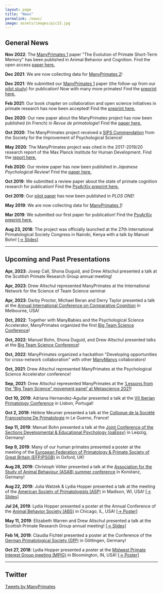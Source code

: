 ```yaml
---
layout: page
title: "News"
permalink: /news/
image: assets/images/pic15.jpg
---
```


## General News


**Nov 2022**: The [ManyPrimates 1](/mp1) paper "The Evolution of Primate Short-Term Memory" has been published in Animal Behavior and Cognition. Find the open access [paper here.](https://www.animalbehaviorandcognition.org/article.php?id=1334)

**Dec 2021**: We are now collecting data for [ManyPrimates 2](/mp2)!

**Dec 2021**: We submitted our [ManyPrimates 1](/mp1) paper (the follow-up from our [pilot study](/pilot)) for publication! Now with many more primates! Find the [preprint here.](https://psyarxiv.com/5etnf)

**Feb 2021**: Our book chapter on collaboration and open science initiatives in primate research has now been accepted! Find the [preprint here.](https://osf.io/7c93a/)

**Dec 2020**: Our new paper about the ManyPrimates project has now been published (in French) in *Revue de primatologie*! Find the [paper here.](/assets/pdfs/ManyPrimates_RdP_2020.pdf)

**Oct 2020**: The ManyPrimates project received a [SIPS Commendation](https://improvingpsych.org/mission/awards/) from the Society for the Improvement of Psychological Science!

**May 2020**: The ManyPrimates project was cited in the 2017-2019/20 research report of the Max Planck Institute for Human Development. Find the [report here.](/assets/pdfs/mpib_berlin_research_report_2017_2019-20.pdf)

**Feb 2020**: Our review paper has now been published in *Japanese Psychological Review*! Find the [paper here.](/assets/pdfs/ManyPrimates_JPR_2019.pdf)

**Oct 2019**: We submitted a review paper about the state of primate cognition research for publication! Find the [PsyArXiv preprint here.](https://psyarxiv.com/8w7zd)

**Oct 2019**: Our [pilot paper](https://journals.plos.org/plosone/article?id=10.1371/journal.pone.0223675) has now been published in *PLOS ONE*!

**May 2019**: We are now collecting data for [ManyPrimates 1](/mp1)!

**Mar 2019**: We submitted our first paper for publication! Find the [PsyArXiv preprint here.](https://psyarxiv.com/3xu7q/)

**Aug 23, 2018**: The project was officially launched at the 27th International Primatological Society Congress in Nairobi, Kenya with a talk by Manuel Bohn! [[&rarr;&nbsp;Slides]](/assets/conferences/IPS2018_Bohn.pdf)

***

## Upcoming and Past Presentations

**Apr, 2023**: Josep Call, Shona Duguid, and Drew Altschul presented a talk at the Scottish Primate Research Group annual meeting!

**Apr, 2023**: Drew Altschul represented ManyPrimates at the International Network for the Science of Team Science seminar

**Apr, 2023**: Darby Proctor, Michael Beran and Derry Taylor presented a talk at the [Annual International Conference on Comparative Cognition](https://drive.google.com/file/d/1JVpEJRXHCePEdTkAonTPM_buu2kIFUKx/view) in Melbourne, USA!

**Oct, 2022**: Together with ManyBabies and the Psychological Science Accelerator, ManyPrimates organized the first [Big Team Science Conference](https://bigteamscienceconference.github.io)!

**Oct, 2022**: Manuel Bohn, Shona Duguid, and Drew Altschul presented talks at the [Big Team Science Conference](https://docs.google.com/document/d/17m6t7or53uvFErIW_WHvegwlwV2Cq_rvG5ny-4cBkpM/edit)!

**Oct, 2022**: ManyPrimates organized a hackathon "Developing opportunities for cross-network collaboration" with other [ManyManys](https://manymanys.github.io/) collaborators! 
 
**Oct, 2021**: Drew Altschul represented ManyPrimates at the Psychological Science Accelerator conference!

**Sep, 2021**: Drew Altschul represented ManyPrimates at the [‘Lessons from the “Big Team Science” movement panel’ at Metascience 2021](https://metascience2021.org/events/lessons-from-the-big-team-science-movement/)!

**Oct 10, 2019**: Adriana Hernandez-Aguilar presented a talk at the [VII Iberian Primatology Conference](https://7cip.apprimatologia.pt) in Lisbon, Portugal!

**Oct 2, 2019**: Hélène Meunier presented a talk at the [Colloque de la Société Francophone De Primatologie](http://sfdp-primatologie.fr/index.php?page=colloque) in Le Guerno, France!

**Sep 11, 2019**: Manuel Bohn presented a talk at the [Joint Conference of the Sections Developmental & Educational Psychology (paEpsy)](http://paepsy-meeting.de/) in Leipzig, Germany!

**Sep 9, 2019**: Many of our human primates presented a poster at the meeting of the [European Federation of Primatology & Primate Society of Great Britain (EFP/PSGB)](https://www.efp-psgb2019.com/) in Oxford, UK!

**Aug 28, 2019**: Christoph Völter presented a talk at the [Association for the Study of Animal Behaviour (ASAB) summer conference](https://www.uni-konstanz.de/asab-summer-2019/) in Konstanz, Germany!

**Aug 22, 2019**: Julia Watzek & Lydia Hopper presented a talk at the meeting of the [American Society of Primatologists (ASP)](https://asp.org/meetings/conference.cfm) in Madison, WI, USA! [[&rarr; Slides]](/assets/conferences/ASP2019_Watzek_Hopper.pdf)

**Jul 24, 2019**: Lydia Hopper presented a poster at the Annual Conference of the [Animal Behavior Society (ABS)](http://www.animalbehaviorsociety.org/2019/) in Chicago, IL, USA! [[&rarr; Poster]](/assets/conferences/ABS2019_Hopper.pdf)

**May 11, 2019**: Elizabeth Warren and Drew Altschul presented a talk at the Scottish Primate Research Group annual meeting! [[&rarr;&nbsp;Slides]](/assets/conferences/SPRG2019_Warren_Altschul.pdf)

**Feb 14, 2019**: Claudia Fichtel presented a poster at the Conference of the [German Primatological Society (GfP)](https://www.gf-primatologie.de/english/meetings) in Göttingen, Germany! 

**Oct 27, 2018**: Lydia Hopper presented a poster at the [Midwest Primate Interest Group meeting (MPIG)](https://midwestprimates.org) in Bloomington, IN, USA! [[&rarr; Poster]](/assets/conferences/MPIG2018_Hopper.pdf)

***

## Twitter

<a class="twitter-timeline" data-width="400" data-height="600" data-theme="light" data-link-color="#1AA82B" href="https://twitter.com/ManyPrimates?ref_src=twsrc%5Etfw">Tweets by ManyPrimates</a> <script async src="https://platform.twitter.com/widgets.js" charset="utf-8"></script>


